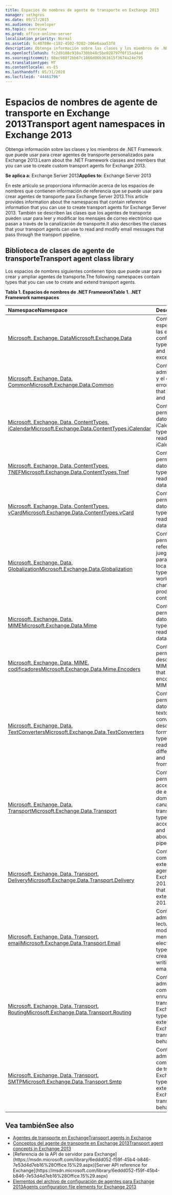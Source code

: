 ```yaml
---
title: Espacios de nombres de agente de transporte en Exchange 2013
manager: sethgros
ms.date: 09/17/2015
ms.audience: Developer
ms.topic: overview
ms.prod: office-online-server
localization_priority: Normal
ms.assetid: 5c40788e-c182-4502-9202-206e6aaa53f8
description: Obtenga información sobre las clases y los miembros de .NET Framework que puede usar para crear agentes de transporte personalizados para Exchange 2013.
ms.openlocfilehash: fc2d9108c910a730bb48c5be028797f0f15ad4ad
ms.sourcegitcommit: 88ec988f2bb67c1866d06b361615f3674a24e795
ms.translationtype: MT
ms.contentlocale: es-ES
ms.lasthandoff: 05/31/2020
ms.locfileid: "44461796"
---
```

# <a name="transport-agent-namespaces-in-exchange-2013"></a><span data-ttu-id="be425-103">Espacios de nombres de agente de transporte en Exchange 2013</span><span class="sxs-lookup"><span data-stu-id="be425-103">Transport agent namespaces in Exchange 2013</span></span>

<span data-ttu-id="be425-104">Obtenga información sobre las clases y los miembros de .NET Framework que puede usar para crear agentes de transporte personalizados para Exchange 2013.</span><span class="sxs-lookup"><span data-stu-id="be425-104">Learn about the .NET Framework classes and members that you can use to create custom transport agents for Exchange 2013.</span></span>
  
<span data-ttu-id="be425-105">**Se aplica a:** Exchange Server 2013</span><span class="sxs-lookup"><span data-stu-id="be425-105">**Applies to:** Exchange Server 2013</span></span> 
  
<span data-ttu-id="be425-106">En este artículo se proporciona información acerca de los espacios de nombres que contienen información de referencia que se puede usar para crear agentes de transporte para Exchange Server 2013.</span><span class="sxs-lookup"><span data-stu-id="be425-106">This article provides information about the namespaces that contain reference information that you can use to create transport agents for Exchange Server 2013.</span></span> <span data-ttu-id="be425-107">También se describen las clases que los agentes de transporte pueden usar para leer y modificar los mensajes de correo electrónico que pasan a través de la canalización de transporte.</span><span class="sxs-lookup"><span data-stu-id="be425-107">It also describes the classes that your transport agents can use to read and modify email messages that pass through the transport pipeline.</span></span>
  
## <a name="transport-agent-class-library"></a><span data-ttu-id="be425-108">Biblioteca de clases de agente de transporte</span><span class="sxs-lookup"><span data-stu-id="be425-108">Transport agent class library</span></span>

<span data-ttu-id="be425-109">Los espacios de nombres siguientes contienen tipos que puede usar para crear y ampliar agentes de transporte.</span><span class="sxs-lookup"><span data-stu-id="be425-109">The following namespaces contain types that you can use to create and extend transport agents.</span></span>

<span data-ttu-id="be425-110">**Tabla 1. Espacios de nombres de .NET Framework**</span><span class="sxs-lookup"><span data-stu-id="be425-110">**Table 1. .NET Framework namespaces**</span></span>

|<span data-ttu-id="be425-111">**Namespace**</span><span class="sxs-lookup"><span data-stu-id="be425-111">**Namespace**</span></span>|<span data-ttu-id="be425-112">**Descripción**</span><span class="sxs-lookup"><span data-stu-id="be425-112">**Description**</span></span>|
|:-----|:-----|
|[<span data-ttu-id="be425-113">Microsoft. Exchange. Data</span><span class="sxs-lookup"><span data-stu-id="be425-113">Microsoft.Exchange.Data</span></span>](https://msdn.microsoft.com/library/Microsoft.Exchange.Data.aspx) <br/> |<span data-ttu-id="be425-114">Contiene tipos que especifican los datos y las excepciones de configuración.</span><span class="sxs-lookup"><span data-stu-id="be425-114">Contains types that specify data and configuration exceptions.</span></span>  <br/> |
|[<span data-ttu-id="be425-115">Microsoft. Exchange. Data. Common</span><span class="sxs-lookup"><span data-stu-id="be425-115">Microsoft.Exchange.Data.Common</span></span>](https://msdn.microsoft.com/library/Microsoft.Exchange.Data.Common.aspx) <br/> |<span data-ttu-id="be425-116">Contiene tipos que admiten la localización y el control de errores.</span><span class="sxs-lookup"><span data-stu-id="be425-116">Contains types that support localization and error handling.</span></span>  <br/> |
|[<span data-ttu-id="be425-117">Microsoft. Exchange. Data. ContentTypes. iCalendar</span><span class="sxs-lookup"><span data-stu-id="be425-117">Microsoft.Exchange.Data.ContentTypes.iCalendar</span></span>](https://msdn.microsoft.com/library/Microsoft.Exchange.Data.ContentTypes.iCalendar.aspx) <br/> |<span data-ttu-id="be425-118">Contiene tipos que permiten leer y escribir datos de iCalendar.</span><span class="sxs-lookup"><span data-stu-id="be425-118">Contains types that enable you to read and write iCalendar data.</span></span>  <br/> |
|[<span data-ttu-id="be425-119">Microsoft. Exchange. Data. ContentTypes. TNEF</span><span class="sxs-lookup"><span data-stu-id="be425-119">Microsoft.Exchange.Data.ContentTypes.Tnef</span></span>](https://msdn.microsoft.com/library/Microsoft.Exchange.Data.ContentTypes.Tnef.aspx) <br/> |<span data-ttu-id="be425-120">Contiene tipos que permiten leer y escribir datos TNEF.</span><span class="sxs-lookup"><span data-stu-id="be425-120">Contains types that enable you to read and write TNEF data.</span></span>  <br/> |
|[<span data-ttu-id="be425-121">Microsoft. Exchange. Data. ContentTypes. vCard</span><span class="sxs-lookup"><span data-stu-id="be425-121">Microsoft.Exchange.Data.ContentTypes.vCard</span></span>](https://msdn.microsoft.com/library/Microsoft.Exchange.Data.ContentTypes.vCard.aspx) <br/> |<span data-ttu-id="be425-122">Contiene tipos que permiten leer y escribir datos vCard.</span><span class="sxs-lookup"><span data-stu-id="be425-122">Contains types that enable you to read and write vCard data.</span></span>  <br/> |
|[<span data-ttu-id="be425-123">Microsoft. Exchange. Data. Globalization</span><span class="sxs-lookup"><span data-stu-id="be425-123">Microsoft.Exchange.Data.Globalization</span></span>](https://msdn.microsoft.com/library/Microsoft.Exchange.Data.Globalization.aspx) <br/> |<span data-ttu-id="be425-124">Contiene tipos que permiten trabajar con referencias culturales y juegos de caracteres para generar contenido localizado.</span><span class="sxs-lookup"><span data-stu-id="be425-124">Contains types that enable you to work with cultures and character sets to produce localized content.</span></span>  <br/> |
|[<span data-ttu-id="be425-125">Microsoft. Exchange. Data. MIME</span><span class="sxs-lookup"><span data-stu-id="be425-125">Microsoft.Exchange.Data.Mime</span></span>](https://msdn.microsoft.com/library/Microsoft.Exchange.Data.Mime.aspx) <br/> |<span data-ttu-id="be425-126">Contiene tipos que permiten leer y escribir datos MIME.</span><span class="sxs-lookup"><span data-stu-id="be425-126">Contains types that enable you to read and write MIME data.</span></span>  <br/> |
|[<span data-ttu-id="be425-127">Microsoft. Exchange. Data. MIME. codificadores</span><span class="sxs-lookup"><span data-stu-id="be425-127">Microsoft.Exchange.Data.Mime.Encoders</span></span>](https://msdn.microsoft.com/library/Microsoft.Exchange.Data.Mime.Encoders.aspx) <br/> |<span data-ttu-id="be425-128">Contiene tipos que permiten codificar y descodificar datos MIME.</span><span class="sxs-lookup"><span data-stu-id="be425-128">Contains types that enable you to encode and decode MIME data.</span></span>  <br/> |
|[<span data-ttu-id="be425-129">Microsoft. Exchange. Data. TextConverters</span><span class="sxs-lookup"><span data-stu-id="be425-129">Microsoft.Exchange.Data.TextConverters</span></span>](https://msdn.microsoft.com/library/Microsoft.Exchange.Data.TextConverters.aspx) <br/> |<span data-ttu-id="be425-130">Contiene tipos que permiten leer y escribir datos con formatos de texto diferentes y convertir datos a y desde estos formatos.</span><span class="sxs-lookup"><span data-stu-id="be425-130">Contains types that enable you to read and write data with different text formats, and convert data to and from those formats.</span></span>  <br/> |
|[<span data-ttu-id="be425-131">Microsoft. Exchange. Data. Transport</span><span class="sxs-lookup"><span data-stu-id="be425-131">Microsoft.Exchange.Data.Transport</span></span>](https://msdn.microsoft.com/library/Microsoft.Exchange.Data.Transport.aspx) <br/> |<span data-ttu-id="be425-132">Contiene tipos que permiten obtener acceso a información de enrutamiento, host y dominio sobre la canalización de transporte.</span><span class="sxs-lookup"><span data-stu-id="be425-132">Contains types that enable you to access routing, host, and domain information about the transport pipeline.</span></span>  <br/> |
|[<span data-ttu-id="be425-133">Microsoft. Exchange. Data. Transport. Delivery</span><span class="sxs-lookup"><span data-stu-id="be425-133">Microsoft.Exchange.Data.Transport.Delivery</span></span>](https://msdn.microsoft.com/library/Microsoft.Exchange.Data.Transport.Delivery.aspx) <br/> |<span data-ttu-id="be425-134">Contiene tipos compatibles con la extensión de los agentes de entrega de Exchange 2013.</span><span class="sxs-lookup"><span data-stu-id="be425-134">Contains types that support the extension of Exchange 2013 delivery agents.</span></span>  <br/> |
|[<span data-ttu-id="be425-135">Microsoft. Exchange. Data. Transport. email</span><span class="sxs-lookup"><span data-stu-id="be425-135">Microsoft.Exchange.Data.Transport.Email</span></span>](https://msdn.microsoft.com/library/Microsoft.Exchange.Data.Transport.Email.aspx) <br/> |<span data-ttu-id="be425-136">Contiene tipos que admiten la creación, lectura, escritura y modificación de mensajes de correo electrónico.</span><span class="sxs-lookup"><span data-stu-id="be425-136">Contains types that support creating, reading, writing, and modifying email messages.</span></span>  <br/> |
|[<span data-ttu-id="be425-137">Microsoft. Exchange. Data. Transport. Routing</span><span class="sxs-lookup"><span data-stu-id="be425-137">Microsoft.Exchange.Data.Transport.Routing</span></span>](https://msdn.microsoft.com/library/Microsoft.Exchange.Data.Transport.Routing.aspx) <br/> |<span data-ttu-id="be425-138">Contiene tipos que admiten la extensión del comportamiento de enrutamiento de transporte 2013 de Exchange.</span><span class="sxs-lookup"><span data-stu-id="be425-138">Contains types that support the extension of the Exchange 2013 transport routing behavior.</span></span>  <br/> |
|[<span data-ttu-id="be425-139">Microsoft. Exchange. Data. Transport. SMTP</span><span class="sxs-lookup"><span data-stu-id="be425-139">Microsoft.Exchange.Data.Transport.Smtp</span></span>](https://msdn.microsoft.com/library/Microsoft.Exchange.Data.Transport.Smtp.aspx) <br/> |<span data-ttu-id="be425-140">Contiene tipos que admiten la extensión del comportamiento SMTP de transporte 2013 de Exchange.</span><span class="sxs-lookup"><span data-stu-id="be425-140">Contains types that support the extension of the Exchange 2013 transport SMTP behavior.</span></span>  <br/> |
   
## <a name="see-also"></a><span data-ttu-id="be425-141">Vea también</span><span class="sxs-lookup"><span data-stu-id="be425-141">See also</span></span>

- [<span data-ttu-id="be425-142">Agentes de transporte en Exchange</span><span class="sxs-lookup"><span data-stu-id="be425-142">Transport agents in Exchange</span></span>](transport-agents-in-exchange-2013.md)   
- [<span data-ttu-id="be425-143">Conceptos del agente de transporte en Exchange 2013</span><span class="sxs-lookup"><span data-stu-id="be425-143">Transport agent concepts in Exchange 2013</span></span>](transport-agent-concepts-in-exchange-2013.md) 
- <span data-ttu-id="be425-144">
  [Referencia de la API de servidor para Exchange](https://msdn.microsoft.com/library/6eddd052-f59f-45b4-b846-7e53d4d7eb16%28Office.15%29.aspx)</span><span class="sxs-lookup"><span data-stu-id="be425-144">[Server API reference for Exchange](https://msdn.microsoft.com/library/6eddd052-f59f-45b4-b846-7e53d4d7eb16%28Office.15%29.aspx)</span></span>
- [<span data-ttu-id="be425-145">Elementos del archivo de configuración de agentes para Exchange 2013</span><span class="sxs-lookup"><span data-stu-id="be425-145">Agents configuration file elements for Exchange 2013</span></span>](agents-configuration-file-elements-for-exchange-2013.md)
    

